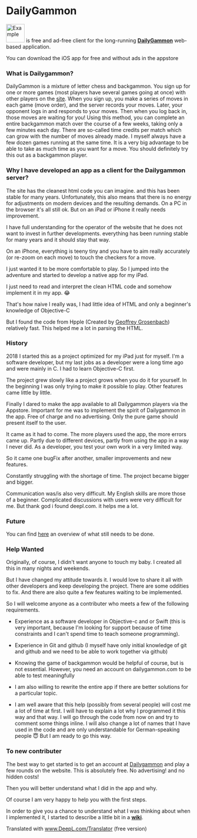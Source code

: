 
# DailyGammon

<img src="https://hape42.de/hape42/Bilder/Apps/DailyGammon/AppIcon.png" alt="Example" width="50" height="50"> is free and ad-free client for the long-running [**DailyGammon**](http://dailygammon.com/help/#DG)  web-based application. 

You can download the iOS app for free and without ads in the appstore
      <a href="https://apps.apple.com/us/app/dailygammon/id1449956942?l=de&ls=1">
        <img class="AppleDownload" src="https://hape42.de/hape42/Bilder/Download.svg" alt="">
      </a>

### What is Dailygammon?

DailyGammon is a mixture of letter chess and backgammon. You sign up for one or more games (most players have several games going at once) with other players on the [site](http://dailygammon.com/). When you sign up, you make a series of moves in each game (move order), and the server records your moves. Later, your opponent logs in and responds to your moves. Then when you log back in, those moves are waiting for you! Using this method, you can complete an entire backgammon match over the course of a few weeks, taking only a few minutes each day. There are so-called time credits per match which can grow with the number of moves already made. I myself always have a few dozen games running at the same time. It is a very big advantage to be able to take as much time as you want for a move. You should definitely try this out as a backgammon player. 



### Why I have developed an app as a client for the Dailygammon server?
The site has the cleanest html code you can imagine. and this has been stable for many years. Unfortunately, this also means that there is no energy for adjustments on modern devices and the resulting demands. On a PC in the browser it's all still ok. But on an iPad or iPhone it really needs improvement. 

I have full understanding for the operator of the website that he does not want to invest in further developments. everything has been running stable for many years and it should stay that way.

On an iPhone, everything is teeny tiny and you have to aim really accurately (or re-zoom on each move) to touch the checkers for a move.

I just wanted it to be more comfortable to play. So I jumped into the adventure and started to develop a native app for my iPad.

I just need to read and interpret the clean HTML code and somehow implement it in my app. 😂

That's how naive I really was, I had little idea of HTML and only a beginner's knowledge of Objective-C

But I found the code from Hpple (Created by [Geoffrey Grosenbach](http://topfunky.com)) relatively fast. This helped me a lot in parsing the HTML.


 ### History  
2018 I started this as a project optimized for my iPad just for myself. I'm a software developer, but my last jobs as a developer were a long time ago and were mainly in C. I had to learn Objective-C first.
 
The project grew slowly like a project grows when you do it for yourself. In the beginning I was only trying to make it possible to play. Other features came little by little. 

Finally I dared to make the app available to all Dailygammon players via the Appstore. Important for me was to implement the spirit of Dailygammon in the app. Free of charge and no advertising. Only the pure game should present itself to the user.
 
It came as it had to come. The more players used the app, the more errors came up. Partly due to different devices, partly from using the app in a way I never did. As a developer, you test your own work in a very limited way.

So it came one bugFix after another, smaller improvements and new features.

Constantly struggling with the shortage of time. The project became bigger and bigger.

Communication was/is also very difficult. My English skills are more those of a beginner. Complicated discussions with users were very difficult for me. But thank god i found deepl.com. it helps me a lot.

### Future
You can find [here](https://github.com/hape42/dailygammon/wiki/Roadmap/) an overview of what still needs to be done.

### Help Wanted

Originally, of course, I didn't want anyone to touch my baby. I created all this in many nights and weekends.

But I have changed my attitude towards it. I would love to share it all with other developers and keep developing the project. There are some oddities to fix. And there are also quite a few features waiting to be implemented.

So I will welcome anyone as a contributer who meets a few of the following requirements.

* Experience as a software developer in Objective-c and or Swift (this is very important, because I'm looking for support because of time constraints and I can't spend time to teach someone programming).
* Experience in Git and github (I myself have only initial knowledge of git and github and we need to be able to work together via github)
* Knowing the game of backgammon would be helpful of course, but is not essential. However, you need an account on dailygammon.com to be able to test meaningfully
* I am also willing to rewrite the entire app if there are better solutions for a particular topic.

* I am well aware that this help (possibly from several people) will cost me a lot of time at first. I will have to explain a lot why I programmed it this way and that way. I will go through the code from now on and try to comment some things inline. I will also change a lot of names that I have used in the code and are only understandable for German-speaking people 😇 But I am ready to go this way.

### To new contributer

The best way to get started is to get an account at [Dailygammon](http://dailygammon.com/) and play a few rounds on the website. This is absolutely free. No advertising! and no hidden costs!

Then you will better understand what I did in the app and why.

Of course I am very happy to help you with the first steps.

In order to give you a chance to understand what I was thinking about when I implemented it, I started to describe a little bit in a [**wiki**](https://github.com/hape42/dailygammon/wiki).

Translated with www.DeepL.com/Translator (free version)
